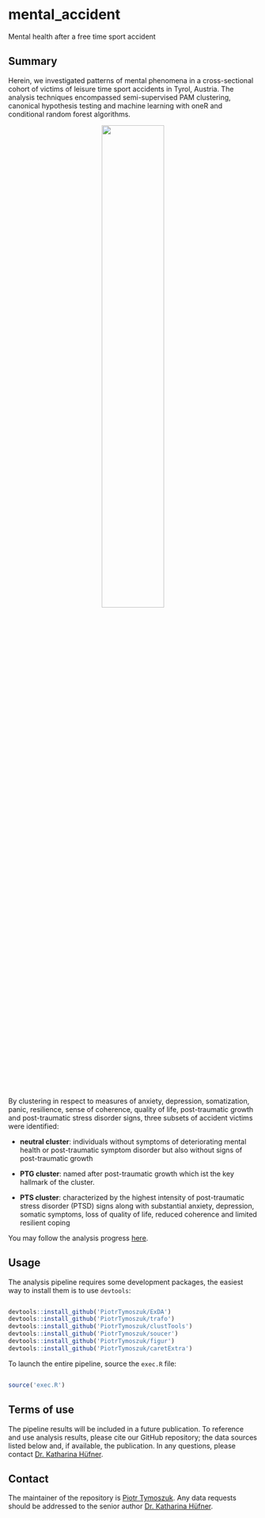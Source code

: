 # mental_accident
Mental health after a free time sport accident

## Summary

Herein, we investigated patterns of mental phenomena in a cross-sectional cohort of victims of leisure time sport accidents in Tyrol, Austria. 
The analysis techniques encompassed semi-supervised PAM clustering, canonical hypothesis testing and machine learning with oneR and conditional random forest algorithms.

<p align = "center"> 
<img src = "https://user-images.githubusercontent.com/80723424/221284887-7971c65c-de72-4f15-b596-fdd3e37b4836.png" width = "50%">
</p>

By clustering in respect to measures of anxiety, depression, somatization, panic, resilience, sense of coherence, quality of life, post-traumatic growth and post-traumatic stress disorder signs, three subsets of accident victims were identified:

- __neutral cluster__: individuals without symptoms of deteriorating mental health or post-traumatic symptom disorder but also without signs of post-traumatic growth

- __PTG cluster__: named after post-traumatic growth which ist the key hallmark of the cluster. 

- __PTS cluster__: characterized by the highest intensity of post-traumatic stress disorder (PTSD) signs along with substantial anxiety, depression, somatic symptoms, loss of quality of life, reduced coherence and limited resilient coping

You may follow the analysis progress [here](https://github.com/PiotrTymoszuk/mental_accident/tree/main/paper).

## Usage

The analysis pipeline requires some development packages, the easiest way to install them is to use `devtools`:

```r

devtools::install_github('PiotrTymoszuk/ExDA')
devtools::install_github('PiotrTymoszuk/trafo')
devtools::install_github('PiotrTymoszuk/clustTools')
devtools::install_github('PiotrTymoszuk/soucer')
devtools::install_github('PiotrTymoszuk/figur')
devtools::install_github('PiotrTymoszuk/caretExtra')

```
To launch the entire pipeline, source the `exec.R` file:

```r

source('exec.R')

```

## Terms of use

The pipeline results will be included in a future publication. To reference and use analysis results, please cite our GitHub repository; the data sources listed below and, if available, the publication. In any questions, please contact [Dr. Katharina Hüfner](mailto:katharina.huefner@tirol-kliniken.at).

## Contact

The maintainer of the repository is [Piotr Tymoszuk](mailto:piotr.s.tymoszuk@gmail.com). Any data requests should be addressed to the senior author [Dr. Katharina Hüfner](mailto:katharina.huefner@tirol-kliniken.at).

